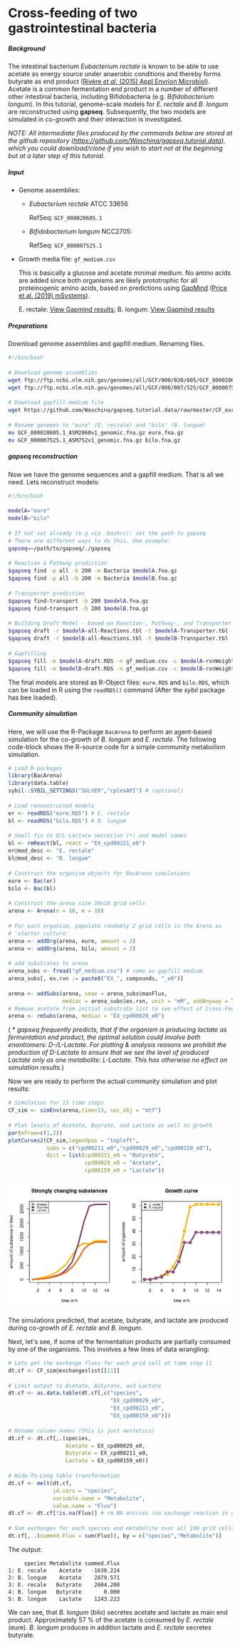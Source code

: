 # Cross-feeding of two gastrointestinal bacteria

##### Background

The intestinal bacterium *Eubacterium rectale* is known to be able to use acetate as energy source under anaerobic conditions and thereby forms butyrate as end product ([Rivère *et al.* (2015) Appl Envrion Microbiol](https://pubmed.ncbi.nlm.nih.gov/26319874/)). Acetate is a common fermentation end product in a number of different other intestinal bacteria, including Bifidobacteria (e.g. *Bifidobacterium longum*). In this tutorial, genome-scale models for *E. rectale* and *B. longum* are reconstructed using **gapseq**. Subsequently, the two models are simulated in co-growth and their interaction is investigated.

*NOTE: All intermediate files produced by the commands below are stored at the github repository (https://github.com/Waschina/gapseq.tutorial.data), which you could download/clone if you wish to start not at the beginning but at a later step of this tutorial.*

##### Input

- Genome assemblies:

  - *Eubacterium rectale* ATCC 33656

    RefSeq: `GCF_000020605.1`

  - *Bifidobacterium longum* NCC2705: 

    RefSeq: `GCF_000007525.1`

- Growth media file: `gf_medium.csv` 

  This is basically a glucose and acetate minimal medium. No amino acids are added since both organisms are likely prototrophic for all proteinogenic amino acids, based on predictions using [GapMind](http://papers.genomics.lbl.gov/cgi-bin/gapView.cgi) ([Price et al. (2019) mSystems](https://doi.org/10.1101/741918 )).  

  E. rectale: [View Gapmind results](http://papers.genomics.lbl.gov/cgi-bin/gapView.cgi?orgs=NCBI__GCF_000020605.1&set=aa); B. longum: [View Gapmind results](http://papers.genomics.lbl.gov/cgi-bin/gapView.cgi?orgs=NCBI__GCF_000007525.1&set=aa)



##### Preparations

Download genome assemblies and gapfill medium. Renaming files.

```sh
#!/bin/bash

# Download genome assemblies 
wget ftp://ftp.ncbi.nlm.nih.gov/genomes/all/GCF/000/020/605/GCF_000020605.1_ASM2060v1/GCF_000020605.1_ASM2060v1_genomic.fna.gz
wget ftp://ftp.ncbi.nlm.nih.gov/genomes/all/GCF/000/007/525/GCF_000007525.1_ASM752v1/GCF_000007525.1_ASM752v1_genomic.fna.gz

# Download gapfill-medium file
wget https://github.com/Waschina/gapseq.tutorial.data/raw/master/CF_eure_bilo/gf_medium.csv

# Rename genomes to "eure" (E. rectale) and "bilo" (B. longum) 
mv GCF_000020605.1_ASM2060v1_genomic.fna.gz eure.fna.gz
mv GCF_000007525.1_ASM752v1_genomic.fna.gz bilo.fna.gz
```



##### gapseq reconstruction 

Now we have the genome sequences and a gapfill medium. That is all we need. Lets reconstruct models:

```sh
#!/bin/bash

modelA="eure"
modelB="bilo"

# If not set already (e.g via .bashrc): set the path to gapseq
# There are different ways to do this. One example:
gapseq=~/path/to/gapseq/./gapseq

# Reaction & Pathway prediction
$gapseq find -p all -b 200 -m Bacteria $modelA.fna.gz
$gapseq find -p all -b 200 -m Bacteria $modelB.fna.gz

# Transporter prediction
$gapseq find-transport -b 200 $modelA.fna.gz 
$gapseq find-transport -b 200 $modelB.fna.gz

# Building Draft Model - based on Reaction-, Pathway-, and Transporter prediction
$gapseq draft -r $modelA-all-Reactions.tbl -t $modelA-Transporter.tbl -p $modelA-all-Pathways.tbl -c $modelA.fna.gz -u 200 -l 100
$gapseq draft -r $modelB-all-Reactions.tbl -t $modelB-Transporter.tbl -p $modelB-all-Pathways.tbl -c $modelB.fna.gz -u 200 -l 100

# Gapfilling
$gapseq fill -m $modelA-draft.RDS -n gf_medium.csv -c $modelA-rxnWeights.RDS -g $modelA-rxnXgenes.RDS -b 100
$gapseq fill -m $modelB-draft.RDS -n gf_medium.csv -c $modelB-rxnWeights.RDS -g $modelB-rxnXgenes.RDS -b 100
```

The final models are stored as R-Object files: `eure.RDS` and `bilo.RDS`, which can be loaded in R using the `readRDS()` command (After the *sybil* package has bee loaded). 


##### Community simulation

Here, we will use the R-Package `BacArena` to perform an agent-based simulation for the co-growth of *B. longum* and *E. rectale*. The following code-block shows the R-source code for a simple community metabolism simulation.

```R
# Load R-packages
library(BacArena)
library(data.table)
sybil::SYBIL_SETTINGS("SOLVER","cplexAPI") # (optional)

# Load reconstructed models
er <- readRDS("eure.RDS") # E. rectale
bl <- readRDS("bilo.RDS") # B. longum

# Small fix to D/L-Lactate secretion (*) and model names
bl <- rmReact(bl, react = "EX_cpd00221_e0")
er@mod_desc <- "E. rectale"
bl@mod_desc <- "B. longum"

# Construct the organism objects for BacArena simulations
eure <- Bac(er)
bilo <- Bac(bl)

# Construct the arena size 10x10 grid cells
arena <- Arena(n = 10, m = 10)

# For each organism, populate randomly 2 grid cells in the Arena as 
# 'starter culture'
arena <- addOrg(arena, eure, amount = 2)
arena <- addOrg(arena, bilo, amount = 2)

# add substrates to arena
arena_subs <- fread("gf_medium.csv") # same as gapfill medium
arena_subs[, ex.rxn := paste0("EX_", compounds, "_e0")]

arena <- addSubs(arena, smax = arena_subs$maxFlux, 
                 mediac = arena_subs$ex.rxn, unit = "mM", addAnyway = T)
# Remove acetate from initial substrate list to see effect of Cross-Feeding
arena <- rmSubs(arena, mediac = "EX_cpd00029_e0") 

```

( * *gapseq frequently predicts, that if the organism is producing lactate as fermentation end product,  the optimal solution could involve both  enantiomers: D-/L-Lactate. For plotting & analysis reasons we prohibit the production of D-Lactate to ensure that we see the level of produced Lactate only as one metabolite: L-Lactate. This has otherwise no effect on simulation results.*)

Now we are ready to perform the actual community simulation and plot results:

```R
# Simulation for 13 time steps
CF_sim <- simEnv(arena,time=13, sec_obj = "mtf")

# Plot levels of Acetate, Buyrate, and Lactate as well as growth
par(mfrow=c(1,2))
plotCurves2(CF_sim,legendpos = "topleft",
            subs = c("cpd00211_e0","cpd00029_e0","cpd00159_e0"),
            dict = list(cpd00211_e0 = "Butyrate", 
                        cpd00029_e0 = "Acetate", 
                        cpd00159_e0 = "Lactate"))
```

![](https://github.com/Waschina/gapseq.tutorial.data/raw/master/CF_eure_bilo/CF_eure_bilo.png)

The simulations predicted, that acetate, butyrate, and lactate are produced during co-growth of *E. rectale* and *B. longum*.

Next, let's see, if some of the fermentation products are partially consumed by one of the organisms. This involves a few lines of data wrangling:

```R
# Lets get the exchange fluxs for each grid cell at time step 11
dt.cf <- CF_sim@exchangeslist[[11]]

# Limit output to Acetate, Butyrate, and Lactate
dt.cf <- as.data.table(dt.cf[,c("species",
                                "EX_cpd00029_e0",
                                "EX_cpd00211_e0",
                                "EX_cpd00159_e0")])

# Rename column names (this is just aestetics)
dt.cf <- dt.cf[,.(species, 
                  Acetate = EX_cpd00029_e0, 
                  Butyrate = EX_cpd00211_e0,
                  Lactate = EX_cpd00159_e0)]

# Wide-To-Long table transformation
dt.cf <- melt(dt.cf, 
              id.vars = "species", 
              variable.name = "Metabolite", 
              value.name = "Flux")
dt.cf <- dt.cf[!is.na(Flux)] # rm NA entries (no exchange reaction in grid cell)

# Sum exchanges for each species and metabolite over all 100 grid cells
dt.cf[, .(summed.Flux = sum(Flux)), by = c("species","Metabolite")]
```

The output:

```
     species Metabolite summed.Flux
1: E. recale    Acetate   -1630.224
2: B. longum    Acetate    2879.571
3: E. recale   Butyrate    2604.208
4: B. longum   Butyrate       0.000
5: B. longum    Lactate    1243.223
```

We can see, that *B. longum* (bilo) secretes acetate and lactate as main end product. Approximately 57 % of the acetate is consumed by *E. rectale* (eure). *B. longum* produces in addition lactate and *E. rectale* secretes butyrate.


